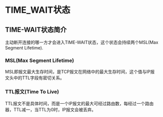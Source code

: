 # TIME_WAIT状态

## TIME-WAIT状态简介
主动断开连接的哪一方才会进入TIME-WAIT状态，这个状态会持续两个MSL(Max Segment Lifetime).

### MSL(Max Segment Lifetime)
MSL即报文最大生存时间，是TCP报文在网络中的最大生存时间，这个值与IP报文头中的TTL字段有密切关系。

### TTL报文(Time To Live)
TTL报文不是具体时间，而是一个IP报文的最大可经过路由数，每经过一个路由器，TTL减一，当TTL为0时，IP报文会被丢弃。

